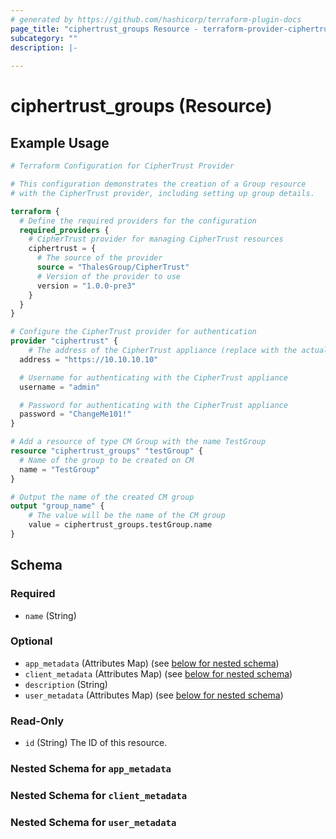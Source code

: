 ```yaml
---
# generated by https://github.com/hashicorp/terraform-plugin-docs
page_title: "ciphertrust_groups Resource - terraform-provider-ciphertrust"
subcategory: ""
description: |-
  
---
```


# ciphertrust_groups (Resource)



## Example Usage

```terraform
# Terraform Configuration for CipherTrust Provider

# This configuration demonstrates the creation of a Group resource
# with the CipherTrust provider, including setting up group details.

terraform {
  # Define the required providers for the configuration
  required_providers {
    # CipherTrust provider for managing CipherTrust resources
    ciphertrust = {
      # The source of the provider
      source = "ThalesGroup/CipherTrust"
      # Version of the provider to use
      version = "1.0.0-pre3"
    }
  }
}

# Configure the CipherTrust provider for authentication
provider "ciphertrust" {
	# The address of the CipherTrust appliance (replace with the actual address)
  address = "https://10.10.10.10"

  # Username for authenticating with the CipherTrust appliance
  username = "admin"

  # Password for authenticating with the CipherTrust appliance
  password = "ChangeMe101!"
}

# Add a resource of type CM Group with the name TestGroup
resource "ciphertrust_groups" "testGroup" {
  # Name of the group to be created on CM
  name = "TestGroup"
}

# Output the name of the created CM group
output "group_name" {
    # The value will be the name of the CM group
    value = ciphertrust_groups.testGroup.name
}
```

<!-- schema generated by tfplugindocs -->
## Schema

### Required

- `name` (String)

### Optional

- `app_metadata` (Attributes Map) (see [below for nested schema](#nestedatt--app_metadata))
- `client_metadata` (Attributes Map) (see [below for nested schema](#nestedatt--client_metadata))
- `description` (String)
- `user_metadata` (Attributes Map) (see [below for nested schema](#nestedatt--user_metadata))

### Read-Only

- `id` (String) The ID of this resource.

<a id="nestedatt--app_metadata"></a>
### Nested Schema for `app_metadata`


<a id="nestedatt--client_metadata"></a>
### Nested Schema for `client_metadata`


<a id="nestedatt--user_metadata"></a>
### Nested Schema for `user_metadata`
